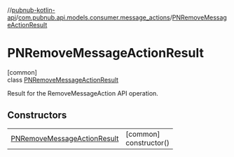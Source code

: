 //[pubnub-kotlin-api](../../../index.md)/[com.pubnub.api.models.consumer.message_actions](../index.md)/[PNRemoveMessageActionResult](index.md)

# PNRemoveMessageActionResult

[common]\
class [PNRemoveMessageActionResult](index.md)

Result for the RemoveMessageAction API operation.

## Constructors

| | |
|---|---|
| [PNRemoveMessageActionResult](-p-n-remove-message-action-result.md) | [common]<br>constructor() |
